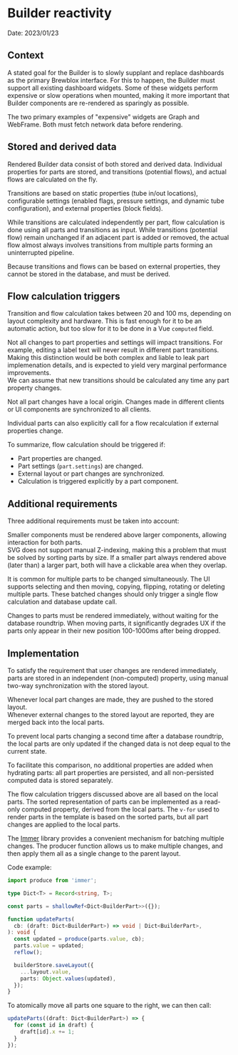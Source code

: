 # Builder reactivity

Date: 2023/01/23

## Context

A stated goal for the Builder is to slowly supplant and replace dashboards as the primary Brewblox interface.
For this to happen, the Builder must support all existing dashboard widgets.
Some of these widgets perform expensive or slow operations when mounted, making it more important that Builder components are re-rendered as sparingly as possible.

The two primary examples of "expensive" widgets are Graph and WebFrame.
Both must fetch network data before rendering.

## Stored and derived data

Rendered Builder data consist of both stored and derived data.
Individual properties for parts are stored, and transitions (potential flows), and actual flows are calculated on the fly.

Transitions are based on static properties (tube in/out locations), configurable settings (enabled flags, pressure settings, and dynamic tube configuration), and external properties (block fields).

While transitions are calculated independently per part, flow calculation is done using all parts and transitions as input.
While transitions (potential flow) remain unchanged if an adjacent part is added or removed, the actual flow almost always involves transitions from multiple parts forming an uninterrupted pipeline.

Because transitions and flows can be based on external properties,
they cannot be stored in the database, and must be derived.

## Flow calculation triggers

Transition and flow calculation takes between 20 and 100 ms, depending on layout complexity and hardware.
This is fast enough for it to be an automatic action, but too slow for it to be done in a Vue `computed` field.

Not all changes to part properties and settings will impact transitions. For example, editing a label text will never result in different part transitions.
Making this distinction would be both complex and liable to leak part implemenation details, and is expected to yield very marginal performance improvements. \
We can assume that new transitions should be calculated any time any part property changes.

Not all part changes have a local origin. Changes made in different clients or UI components are synchronized to all clients.

Individual parts can also explicitly call for a flow recalculation if external properties change.

To summarize, flow calculation should be triggered if:

- Part properties are changed.
- Part settings (`part.settings`) are changed.
- External layout or part changes are synchronized.
- Calculation is triggered explicitly by a part component.

## Additional requirements

Three additional requirements must be taken into account:

Smaller components must be rendered above larger components, allowing interaction for both parts. \
SVG does not support manual Z-indexing, making this a problem that must be solved by sorting parts by size.
If a smaller part always rendered above (later than) a larger part, both will have a clickable area when they overlap.

It is common for multiple parts to be changed simultaneously.
The UI supports selecting and then moving, copying, flipping, rotating or deleting multiple parts.
These batched changes should only trigger a single flow calculation and database update call.

Changes to parts must be rendered immediately, without waiting for the database roundtrip.
When moving parts, it significantly degrades UX if the parts only appear in their new position 100-1000ms after being dropped.

## Implementation

To satisfy the requirement that user changes are rendered immediately,
parts are stored in an independent (non-computed) property,
using manual two-way synchronization with the stored layout.

Whenever local part changes are made, they are pushed to the stored layout.\
Whenever external changes to the stored layout are reported, they are merged back into the local parts.

To prevent local parts changing a second time after a database roundtrip,
the local parts are only updated if the changed data is not deep equal to the current state.

To facilitate this comparison, no additional properties are added when hydrating parts: all part properties are persisted, and all non-persisted computed data is stored separately.

The flow calculation triggers discussed above are all based on the local parts.
The sorted representation of parts can be implemented as a read-only computed property, derived from the local parts.
The `v-for` used to render parts in the template is based on the sorted parts, but all part changes are applied to the local parts.

The [Immer](https://immerjs.github.io/immer/) library provides a convenient mechanism for batching multiple changes.
The producer function allows us to make multiple changes, and then apply them all as a single change to the parent layout.

Code example:

```ts
import produce from 'immer';

type Dict<T> = Record<string, T>;

const parts = shallowRef<Dict<BuilderPart>>({});

function updateParts(
  cb: (draft: Dict<BuilderPart>) => void | Dict<BuilderPart>,
): void {
  const updated = produce(parts.value, cb);
  parts.value = updated;
  reflow();

  builderStore.saveLayout({
    ...layout.value,
    parts: Object.values(updated),
  });
}
```

To atomically move all parts one square to the right, we can then call:

```ts
updateParts((draft: Dict<BuilderPart>) => {
  for (const id in draft) {
    draft[id].x += 1;
  }
});
```
